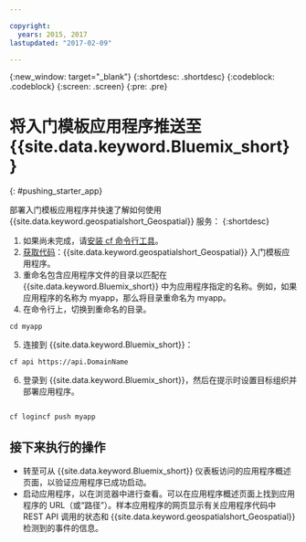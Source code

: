 ```yaml
---

copyright:
  years: 2015, 2017
lastupdated: "2017-02-09"

---
```


<!-- Attribute definitions --> 
{:new_window: target="_blank"}
{:shortdesc: .shortdesc}
{:codeblock: .codeblock}
{:screen: .screen}
{:pre: .pre}

# 将入门模板应用程序推送至 {{site.data.keyword.Bluemix_short}}
{: #pushing_starter_app}


 
部署入门模板应用程序并快速了解如何使用 {{site.data.keyword.geospatialshort_Geospatial}} 服务：
{:shortdesc}

1. 如果尚未完成，请[安装 cf 命令行工具](docs/starters/install_cli.html)。
2. [获取代码](https://hub.jazz.net/project/streamscloud/geo-starter/overview)：{{site.data.keyword.geospatialshort_Geospatial}} 入门模板应用程序。 
3. 重命名包含应用程序文件的目录以匹配在 {{site.data.keyword.Bluemix_short}} 中为应用程序指定的名称。例如，如果应用程序的名称为 myapp，那么将目录重命名为 myapp。
4. 在命令行上，切换到重命名的目录。
<pre><code>cd myapp</code></pre>
5. 连接到 {{site.data.keyword.Bluemix_short}}：
<pre><code>cf api https://api.DomainName</code></pre>
6. 登录到 {{site.data.keyword.Bluemix_short}}，然后在提示时设置目标组织并部署应用程序。
<pre><code>
cf logincf push myapp
</code></pre>

## 接下来执行的操作

* 转至可从 {{site.data.keyword.Bluemix_short}} 仪表板访问的应用程序概述页面，以验证应用程序已成功启动。
* 启动应用程序，以在浏览器中进行查看。可以在应用程序概述页面上找到应用程序的 URL（或“路径”）。样本应用程序的网页显示有关应用程序代码中 REST API 调用的状态和 {{site.data.keyword.geospatialshort_Geospatial}} 检测到的事件的信息。

